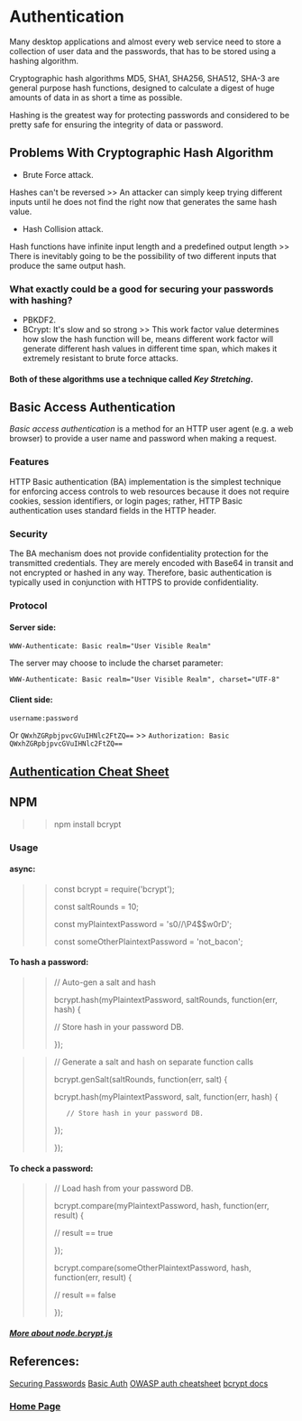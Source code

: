 # Authentication
Many desktop applications and almost every web service need to store a collection of user data and the passwords, that has to be stored using a hashing algorithm.

Cryptographic hash algorithms MD5, SHA1, SHA256, SHA512, SHA-3 are general purpose hash functions, designed to calculate a digest of huge amounts of data in as short a time as possible. 

Hashing is the greatest way for protecting passwords and considered to be pretty safe for ensuring the integrity of data or password.

## Problems With Cryptographic Hash Algorithm
- Brute Force attack.

Hashes can't be reversed >> An attacker can simply keep trying different inputs until he does not find the right now that generates the same hash value.
- Hash Collision attack.

Hash functions have infinite input length and a predefined output length >> There is inevitably going to be the possibility of two different inputs that produce the same output hash.

### What exactly could be a good for securing your passwords with hashing?
- PBKDF2.
- BCrypt: It's slow and so strong >> This work factor value determines how slow the hash function will be, means different work factor will generate different hash values in different time span, which makes it extremely resistant to brute force attacks.
#### Both of these algorithms use a technique called *Key Stretching*.

## Basic Access Authentication
*Basic access authentication* is a method for an HTTP user agent (e.g. a web browser) to provide a user name and password when making a request. 

### Features
HTTP Basic authentication (BA) implementation is the simplest technique for enforcing access controls to web resources because it does not require cookies, session identifiers, or login pages; rather, HTTP Basic authentication uses standard fields in the HTTP header.

### Security
The BA mechanism does not provide confidentiality protection for the transmitted credentials. They are merely encoded with Base64 in transit and not encrypted or hashed in any way. Therefore, basic authentication is typically used in conjunction with HTTPS to provide confidentiality.

### Protocol
#### Server side:
`WWW-Authenticate: Basic realm="User Visible Realm"`

The server may choose to include the charset parameter:

`WWW-Authenticate: Basic realm="User Visible Realm", charset="UTF-8"`

#### Client side:
`username:password`

Or `QWxhZGRpbjpvcGVuIHNlc2FtZQ==` >> `Authorization: Basic QWxhZGRpbjpvcGVuIHNlc2FtZQ==`

## [Authentication Cheat Sheet ](https://cheatsheetseries.owasp.org/cheatsheets/Authentication_Cheat_Sheet.html)

## NPM
>> npm install bcrypt

### Usage
#### async: 

>> const bcrypt = require('bcrypt');
>> 
>> const saltRounds = 10;
>> 
>> const myPlaintextPassword = 's0/\/\P4$$w0rD';
>> 
>> const someOtherPlaintextPassword = 'not_bacon';

#### To hash a password:

>> // Auto-gen a salt and hash
>> 
>> bcrypt.hash(myPlaintextPassword, saltRounds, function(err, hash) {
>> 
>>   // Store hash in your password DB.
>>   
>> });


>> // Generate a salt and hash on separate function calls
>> 
>> bcrypt.genSalt(saltRounds, function(err, salt) {
>> 
>>    bcrypt.hash(myPlaintextPassword, salt, function(err, hash) {
>>    
>>        // Store hash in your password DB.
>>        
>>    });
>>    
>> });

#### To check a password:

>> // Load hash from your password DB.
>> 
>> bcrypt.compare(myPlaintextPassword, hash, function(err, result) {
>> 
>>    // result == true
>>    
>> });
>> 
>> bcrypt.compare(someOtherPlaintextPassword, hash, function(err, result) {
>> 
>>    // result == false
>>    
>> });


##### [More about node.bcrypt.js](https://www.npmjs.com/package/bcrypt)

## References:
[Securing Passwords](https://thehackernews.com/2014/04/securing-passwords-with-bcrypt-hashing.html)
[Basic Auth](https://en.wikipedia.org/wiki/Basic_access_authentication)
[OWASP auth cheatsheet](https://cheatsheetseries.owasp.org/cheatsheets/Authentication_Cheat_Sheet.html)
[bcrypt docs](https://www.npmjs.com/package/bcrypt)

### [Home Page](./README.md)
